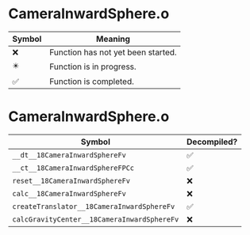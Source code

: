 # CameraInwardSphere.o
| Symbol | Meaning 
| ------------- | ------------- 
| :x: | Function has not yet been started. 
| :eight_pointed_black_star: | Function is in progress. 
| :white_check_mark: | Function is completed. 


# CameraInwardSphere.o
| Symbol | Decompiled? |
| ------------- | ------------- |
| `__dt__18CameraInwardSphereFv` | :white_check_mark: |
| `__ct__18CameraInwardSphereFPCc` | :white_check_mark: |
| `reset__18CameraInwardSphereFv` | :x: |
| `calc__18CameraInwardSphereFv` | :x: |
| `createTranslator__18CameraInwardSphereFv` | :white_check_mark: |
| `calcGravityCenter__18CameraInwardSphereFv` | :x: |

